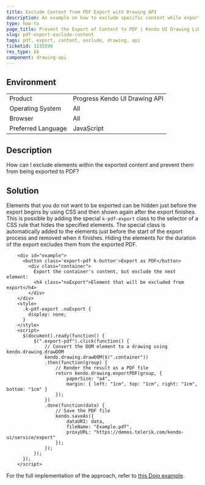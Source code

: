 ```yaml
---
title: Exclude Content from PDF Export with Drawing API
description: An example on how to exclude specific content while exporting to PDF by using the Kendo UI Drawing API.
type: how-to
page_title: Prevent the Export of Content to PDF | Kendo UI Drawing Library
slug: pdf-export-exclude-content
tags: pdf, export, content, exclude, drawing, api
ticketid: 1135598
res_type: kb
component: drawing-api
---
```


## Environment

<table>
 <tr>
  <td>Product</td>
  <td>Progress Kendo UI Drawing API</td>
 </tr>
 <tr>
  <td>Operating System</td>
  <td>All</td>
 </tr>
 <tr>
  <td>Browser</td>
  <td>All</td>
 </tr>
 <tr>
  <td>Preferred Language</td>
  <td>JavaScript</td>
 </tr>
</table>

## Description

How can I exclude elements within the exported content and prevent them from being exported to PDF?

## Solution

Elements that you do not want to be exported can be hidden just before the export begins by using CSS and then shown again after the export finishes. This is possible by adding the special `k-pdf-export` class to the selector of a CSS rule that hides the specified elements. The special class is automatically added to the elements just before the start of the export process and removed when it finishes. Hiding the elements for the duration of the export excludes them from the exported PDF.

```dojo
	<div id="example">
	  <button class='export-pdf k-button'>Export as PDF</button>
		<div class="container">
		  Export the container's content, but exclude the next element:
		  <h4 class="noExport">Element that will be excluded from export</h4>
		</div>
	</div>
	<style>
	  .k-pdf-export .noExport {
		display: none;
	  }
	</style>
	<script>
	  $(document).ready(function() {
		  $(".export-pdf").click(function() {
			  // Convert the DOM element to a drawing using kendo.drawing.drawDOM
			  kendo.drawing.drawDOM($(".container"))
			  .then(function(group) {
				  // Render the result as a PDF file
				  return kendo.drawing.exportPDF(group, {
					  paperSize: "a4",
					  margin: { left: "1cm", top: "1cm", right: "1cm", bottom: "1cm" }
				  });
			  })
			  .done(function(data) {
				  // Save the PDF file
				  kendo.saveAs({
					  dataURI: data,
					  fileName: "Example.pdf",
					  proxyURL: "https://demos.telerik.com/kendo-ui/service/export"
				  });
			  });
		  });
	  });
	</script>
```

For the full implementation of the approach, refer to [this Dojo example](http://dojo.telerik.com/aGUTa).
